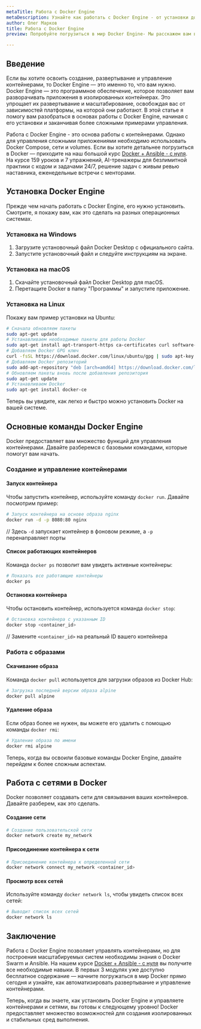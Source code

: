```yaml
---
metaTitle: Работа с Docker Engine
metaDescription: Узнайте как работать с Docker Engine - от установки до управления контейнерами и образами- Вы поймете основные команды и методы управления
author: Олег Марков
title: Работа с Docker Engine
preview: Попробуйте погрузиться в мир Docker Engine- Мы расскажем вам все- от установки и базовых команд до управления контейнерами и сетями

---
```


## Введение

Если вы хотите освоить создание, развертывание и управление контейнерами, то Docker Engine — это именно то, что вам нужно. Docker Engine — это программное обеспечение, которое позволяет вам разворачивать приложения в изолированных контейнерах. Это упрощает их развертывание и масштабирование, освобождая вас от зависимостей платформы, на которой они работают. В этой статье я помогу вам разобраться в основах работы с Docker Engine, начиная с его установки и заканчивая более сложными примерами управления.

Работа с Docker Engine - это основа работы с контейнерами. Однако для управления сложными приложениями необходимо использовать Docker Compose, сети и volumes. Если вы хотите детальнее погрузиться в Docker — приходите на наш большой курс [Docker + Ansible - с нуля](https://purpleschool.ru/course/docker?utm_source=knowledgebase&utm_medium=text&utm_campaign=Rabota_s_Docker_Engine). На курсе 159 уроков и 7 упражнений, AI-тренажеры для безлимитной практики с кодом и задачами 24/7, решение задач с живым ревью наставника, еженедельные встречи с менторами.

## Установка Docker Engine

Прежде чем начать работать с Docker Engine, его нужно установить. Смотрите, я покажу вам, как это сделать на разных операционных системах.

### Установка на Windows

1. Загрузите установочный файл Docker Desktop с официального сайта.
2. Запустите установочный файл и следуйте инструкциям на экране.

### Установка на macOS

1. Скачайте установочный файл Docker Desktop для macOS.
2. Перетащите Docker в папку "Программы" и запустите приложение.

### Установка на Linux

Покажу вам пример установки на Ubuntu:

```bash
# Сначала обновляем пакеты
sudo apt-get update
# Устанавливаем необходимые пакеты для работы Docker
sudo apt-get install apt-transport-https ca-certificates curl software-properties-common
# Добавляем Docker GPG ключ
curl -fsSL https://download.docker.com/linux/ubuntu/gpg | sudo apt-key add -
# Добавляем Docker репозиторий
sudo add-apt-repository "deb [arch=amd64] https://download.docker.com/linux/ubuntu $(lsb_release -cs) stable"
# Обновляем пакеты вновь после добавления репозитория
sudo apt-get update
# Устанавливаем Docker
sudo apt-get install docker-ce
```

Теперь вы увидите, как легко и быстро можно установить Docker на вашей системе.

## Основные команды Docker Engine

Docker предоставляет вам множество функций для управления контейнерами. Давайте разберемся с базовыми командами, которые помогут вам начать.

### Создание и управление контейнерами

#### Запуск контейнера

Чтобы запустить контейнер, используйте команду `docker run`. Давайте посмотрим пример:

```bash
# Запуск контейнера на основе образа nginx
docker run -d -p 8080:80 nginx
```

// Здесь `-d` запускает контейнер в фоновом режиме, а `-p` перенаправляет порты

#### Список работающих контейнеров

Команда `docker ps` позволит вам увидеть активные контейнеры:

```bash
# Показать все работающие контейнеры
docker ps
```

#### Остановка контейнера

Чтобы остановить контейнер, используется команда `docker stop`:

```bash
# Остановка контейнера с указанным ID
docker stop <container_id>
```

// Замените `<container_id>` на реальный ID вашего контейнера

### Работа с образами

#### Скачивание образа

Команда `docker pull` используется для загрузки образов из Docker Hub:

```bash
# Загрузка последней версии образа alpine
docker pull alpine
```

#### Удаление образа

Если образ более не нужен, вы можете его удалить с помощью команды `docker rmi`:

```bash
# Удаление образа по имени
docker rmi alpine
```

Теперь, когда вы освоили базовые команды Docker Engine, давайте перейдем к более сложным аспектам.

## Работа с сетями в Docker

Docker позволяет создавать сети для связывания ваших контейнеров. Давайте разберем, как это сделать.

#### Создание сети

```bash
# Создание пользовательской сети
docker network create my_network
```

#### Присоединение контейнера к сети

```bash
# Присоединение контейнера к определенной сети
docker network connect my_network <container_id>
```

#### Просмотр всех сетей

Используйте команду `docker network ls`, чтобы увидеть список всех сетей:

```bash
# Выводит список всех сетей
docker network ls
```

## Заключение

Работа с Docker Engine позволяет управлять контейнерами, но для построения масштабируемых систем необходимы знания о Docker Swarm и Ansible. На нашем курсе [Docker + Ansible - с нуля](https://purpleschool.ru/course/docker?utm_source=knowledgebase&utm_medium=text&utm_campaign=Rabota_s_Docker_Engine) вы получите все необходимые навыки. В первых 3 модулях уже доступно бесплатное содержание — начните погружаться в мир Docker прямо сегодня и узнайте, как автоматизировать развертывание и управление контейнерами.

Теперь, когда вы знаете, как установить Docker Engine и управляете контейнерами и сетями, вы готовы к следующему уровню! Docker предоставляет множество возможностей для создания изолированных и стабильных сред выполнения.
